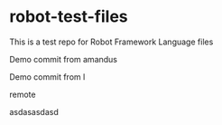 # robot-test-files

This is a test repo for Robot Framework Language files

Demo commit from amandus


Demo commit from l

remote

asdasasdasd
